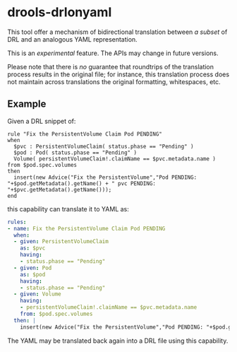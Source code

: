 [//]: # (  Licensed to the Apache Software Foundation &#40;ASF&#41; under one)
[//]: # (  or more contributor license agreements.  See the NOTICE file)
[//]: # (  distributed with this work for additional information)
[//]: # (  regarding copyright ownership.  The ASF licenses this file)
[//]: # (  to you under the Apache License, Version 2.0 &#40;the)
[//]: # (  "License"&#41;; you may not use this file except in compliance)
[//]: # (  with the License.  You may obtain a copy of the License at)
[//]: # ()
[//]: # (    http://www.apache.org/licenses/LICENSE-2.0)
[//]: # ()
[//]: # (  Unless required by applicable law or agreed to in writing,)
[//]: # (  software distributed under the License is distributed on an)
[//]: # (  "AS IS" BASIS, WITHOUT WARRANTIES OR CONDITIONS OF ANY)
[//]: # (  KIND, either express or implied.  See the License for the)
[//]: # (  specific language governing permissions and limitations)
[//]: # (  under the License.)

# drools-drlonyaml

This tool offer a mechanism of bidirectional translation between *a subset* of DRL and an analogous YAML representation.

This is an *experimental* feature. The APIs may change in future versions.

Please note that there is *no* guarantee that roundtrips of the translation process results in the original file;
for instance, this translation process does not maintain across translations the original formatting, whitespaces, etc.

## Example

Given a DRL snippet of:

```
rule "Fix the PersistentVolume Claim Pod PENDING"
when
  $pvc : PersistentVolumeClaim( status.phase == "Pending" )
  $pod : Pod( status.phase == "Pending" )
  Volume( persistentVolumeClaim!.claimName == $pvc.metadata.name ) from $pod.spec.volumes
then
  insert(new Advice("Fix the PersistentVolume","Pod PENDING: "+$pod.getMetadata().getName() + " pvc PENDING: "+$pvc.getMetadata().getName()));
end

```

this capability can translate it to YAML as:

```yaml
rules:
- name: Fix the PersistentVolume Claim Pod PENDING
  when:
  - given: PersistentVolumeClaim
    as: $pvc
    having:
    - status.phase == "Pending"
  - given: Pod
    as: $pod
    having:
    - status.phase == "Pending"
  - given: Volume
    having:
    - persistentVolumeClaim!.claimName == $pvc.metadata.name
    from: $pod.spec.volumes
  then: |
    insert(new Advice("Fix the PersistentVolume","Pod PENDING: "+$pod.getMetadata().getName() + " pvc PENDING: "+$pvc.getMetadata().getName()));
```

The YAML may be translated back again into a DRL file using this capability.
